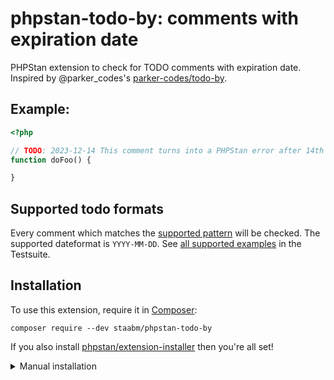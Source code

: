 # phpstan-todo-by: comments with expiration date

PHPStan extension to check for TODO comments with expiration date.
Inspired by @parker_codes's [parker-codes/todo-by](https://github.com/parker-codes/todo_by).

## Example:

```php
<?php

// TODO: 2023-12-14 This comment turns into a PHPStan error after 14th December 2023
function doFoo() {

}

```

## Supported todo formats

Every comment which matches the [supported pattern](https://github.com/staabm/phpstan-todo-by/blob/main/src/TodoByRule.php#L14) will be checked.
The supported dateformat is `YYYY-MM-DD`.
See [all supported examples](https://github.com/staabm/phpstan-todo-by/blob/main/tests/data/example.php) in the Testsuite.


## Installation

To use this extension, require it in [Composer](https://getcomposer.org/):

```
composer require --dev staabm/phpstan-todo-by
```

If you also install [phpstan/extension-installer](https://github.com/phpstan/extension-installer) then you're all set!

<details>
  <summary>Manual installation</summary>

If you don't want to use `phpstan/extension-installer`, include extension.neon in your project's PHPStan config:

```
includes:
    - vendor/staabm/phpstan-todo-by/extension.neon
```

</details>
